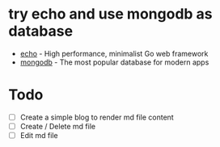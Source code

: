 # try echo and use mongodb as database
- [echo](https://echo.labstack.com/) - High performance, minimalist Go web framework
- [mongodb](https://www.mongodb.com/) - The most popular database for modern apps

# Todo
- [ ] Create a simple blog to render md file content
- [ ] Create / Delete md file
- [ ] Edit md file
